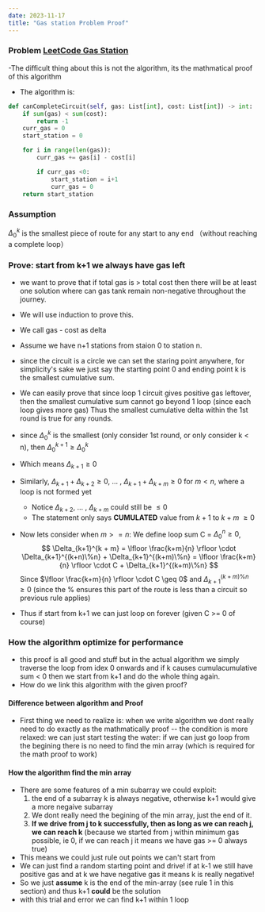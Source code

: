 ```yaml
---
date: 2023-11-17
title: "Gas station Problem Proof"
---
```


### Problem [LeetCode Gas Station](https://leetcode.com/problems/gas-station/description/)
-The difficult thing about this is not the algorithm, its the mathmatical proof of this algorithm
- The algorithm is:
```python
def canCompleteCircuit(self, gas: List[int], cost: List[int]) -> int:
    if sum(gas) < sum(cost):
        return -1
    curr_gas = 0
    start_station = 0

    for i in range(len(gas)):
        curr_gas += gas[i] - cost[i]

        if curr_gas <0:
            start_station = i+1
            curr_gas = 0
    return start_station
```

### Assumption
$\Delta_{0}^{k}$ is the smallest piece of route for any start to any end （without reaching a complete loop）

### Prove: start from k+1 we always have gas left
- we want to prove that if total gas is > total cost then there will be at least one solution where can gas tank remain non-negative throughout the journey.
- We will use induction to prove this.
- We call gas - cost as delta
- Assume we have n+1 stations from staion 0 to station n.
- since the circuit is a circle we can set the staring point anywhere, for simplicity's sake we just say the starting point 0 and ending point k is the smallest cumulative sum.
- We can easily prove that since loop 1 circuit gives positive gas leftover, then the smallest cumulative sum cannot go beyond 1 loop (since each loop gives more gas) Thus the smallest cumulative delta within the 1st round is true for any rounds.

- since $\Delta_{0}^{k}$ is the smallest (only consider 1st round, or only consider k < n), then $\Delta_{0}^{k+1} \geq \Delta_{0}^{k}$
- Which means $\Delta_{k+1}\geq0$
- Similarly, $\Delta_{k+1} + \Delta_{k+2}\geq0$, ... , $\Delta_{k+1} + \Delta_{k+m}\geq0$ for $m < n$, where a loop is not formed yet
    - Notice $\Delta_{k+2}$, ... , $\Delta_{k+m}$ could still be $\leq0$
    - The statement only says **CUMULATED** value from $k+1$ to $k+m$ $\geq0$
- Now lets consider when $m >= n$: We define loop sum C = $\Delta_{0}^{n}\geq 0$, 
  $$
  \Delta_{k+1}^{k + m} = \lfloor \frac{k+m}{n} \rfloor \cdot \Delta_{k+1}^{(k+n)\%n} + \Delta_{k+1}^{(k+m)\%n} = \lfloor \frac{k+m}{n} \rfloor \cdot C + \Delta_{k+1}^{(k+m)\%n}
  $$
  Since $\lfloor \frac{k+m}{n} \rfloor \cdot C \geq 0$ and $\Delta_{k+1}^{(k+m)\%n} \geq 0$ (since the $\%$ ensures this part of the route is less than a circuit so previous rule applies)
- Thus if start from k+1 we can just loop on forever (given C >= 0 of course)

### How the algorithm optimize for performance
- this proof is all good and stuff but in the actual algorithm we simply traverse the loop from idex 0 onwards and if k causes cumulacumulative sum < 0 then we start from k+1 and do the whole thing again.
- How do we link this algorithm with the given proof?
#### Difference between algorithm and Proof
- First thing we need to realize is: when we write algorithm we dont really need to do exactly as the mathmatically proof -- the condition is more relaxed: we can just start testing the water: if we can just go loop from the begining there is no need to find the min array (which is required for the math proof to work)
#### How the algorithm find the min array
- There are some features of a min subarray we could exploit:
    1. the end of a subarray k is always negative, otherwise k+1 would give a more negaive subarray
    2. We dont really need the begining of the min array, just the end of it.
    3. **If we drive from j to k successfully, then as long as we can reach j, we can reach k** (because we started from j within minimum gas possible, ie 0, if we can reach j it means we have gas >= 0 always true)
- This means we could just rule out points we can't start from
- We can just find a random starting point and drive! if at k-1 we still have positive gas and at k we have negative gas it means k is really negative!
- So we just **assume** k is the end of the min-array (see rule 1 in this section) and thus k+1 **could** be the solution
- with this trial and error we can find k+1 within 1 loop